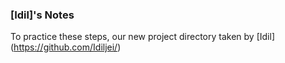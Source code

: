 ### [Idil]'s Notes
 
To practice these steps, our new project directory 
taken by [Idil] (https://github.com/Idiljei/)